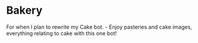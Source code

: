 # Bakery
For when I plan to rewrite my Cake bot. - Enjoy pasteries and cake images, everything relating to cake with this one bot!
